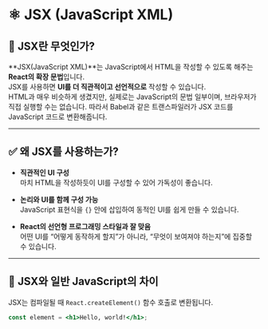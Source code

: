 # ⚛️ JSX (JavaScript XML)

## 📌 JSX란 무엇인가?

**JSX(JavaScript XML)**는 JavaScript에서 HTML을 작성할 수 있도록 해주는 **React의 확장 문법**입니다.  
JSX를 사용하면 **UI를 더 직관적이고 선언적으로** 작성할 수 있습니다.  
HTML과 매우 비슷하게 생겼지만, 실제로는 JavaScript의 문법 일부이며, 브라우저가 직접 실행할 수는 없습니다. 따라서 Babel과 같은 트랜스파일러가 JSX 코드를 JavaScript 코드로 변환해줍니다.

---

## ✅ 왜 JSX를 사용하는가?

- **직관적인 UI 구성**  
  마치 HTML을 작성하듯이 UI를 구성할 수 있어 가독성이 좋습니다.

- **논리와 UI를 함께 구성 가능**  
  JavaScript 표현식을 `{}` 안에 삽입하여 동적인 UI를 쉽게 만들 수 있습니다.

- **React의 선언형 프로그래밍 스타일과 잘 맞음**  
  어떤 UI를 “어떻게 동작하게 할지”가 아니라, “무엇이 보여져야 하는지”에 집중할 수 있습니다.

---

## 🧩 JSX와 일반 JavaScript의 차이

JSX는 컴파일될 때 `React.createElement()` 함수 호출로 변환됩니다.

```jsx
const element = <h1>Hello, world!</h1>;
